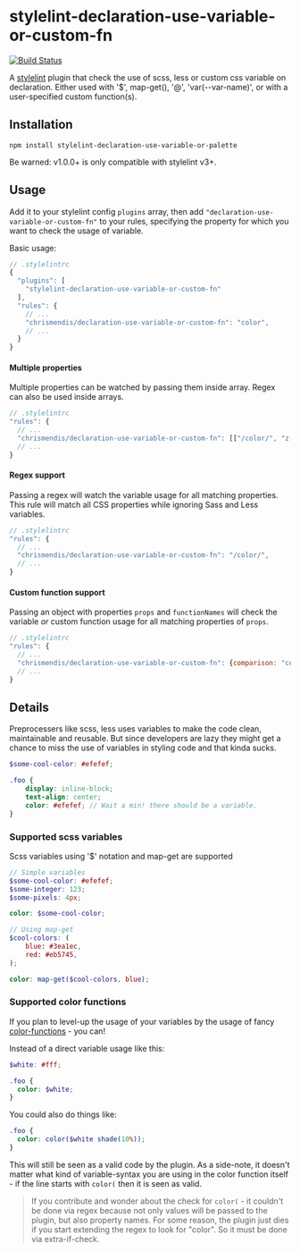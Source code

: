 # stylelint-declaration-use-variable-or-custom-fn

[![Build Status](https://travis-ci.org/chrismendis/stylelint-declaration-use-variable.svg?branch=master)](https://travis-ci.org/chrismendis/stylelint-declaration-use-variable)

A [stylelint](https://github.com/stylelint/stylelint) plugin that check the use of scss, less or custom css variable on declaration. Either used with '$', map-get(), '@', 'var(--var-name)', or with a user-specified custom function(s).

## Installation

```
npm install stylelint-declaration-use-variable-or-palette
```

Be warned: v1.0.0+ is only compatible with stylelint v3+.

## Usage

Add it to your stylelint config `plugins` array, then add `"declaration-use-variable-or-custom-fn"` to your rules,
specifying the property for which you want to check the usage of variable.

Basic usage:

```js
// .stylelintrc
{
  "plugins": [
    "stylelint-declaration-use-variable-or-custom-fn"
  ],
  "rules": {
    // ...
    "chrismendis/declaration-use-variable-or-custom-fn": "color",
    // ...
  }
}
```

#### Multiple properties

Multiple properties can be watched by passing them inside array. Regex can also be used inside arrays.

```js
// .stylelintrc
"rules": {
  // ...
  "chrismendis/declaration-use-variable-or-custom-fn": [["/color/", "z-index", "font-size"]],
  // ...
}
```

#### Regex support

Passing a regex will watch the variable usage for all matching properties. This rule will match all CSS properties while ignoring Sass and Less variables.

```js
// .stylelintrc
"rules": {
  // ...
  "chrismendis/declaration-use-variable-or-custom-fn": "/color/",
  // ...
}
```

#### Custom function support

Passing an object with properties `props` and `functionNames` will check the variable *or* custom function usage for all matching properties of `props`.

```js
// .stylelintrc
"rules": {
  // ...
  "chrismendis/declaration-use-variable-or-custom-fn": {comparison: "color", functionNames: ["myCustomFn"]},
  // ...
}
```

## Details

Preprocessers like scss, less uses variables to make the code clean, maintainable and reusable. But since developers are lazy they might get a chance to miss the use of variables in styling code and that kinda sucks.

```scss
$some-cool-color: #efefef;

.foo {
    display: inline-block;
    text-align: center;
    color: #efefef; // Wait a min! there should be a variable.
}
```

### Supported scss variables

Scss variables using '$' notation and map-get are supported
```scss
// Simple variables
$some-cool-color: #efefef;
$some-integer: 123;
$some-pixels: 4px;

color: $some-cool-color;

// Using map-get
$cool-colors: (
    blue: #3ea1ec,
    red: #eb5745,
);

color: map-get($cool-colors, blue);

```

### Supported color functions

If you plan to level-up the usage of your variables by the usage of fancy [color-functions](https://github.com/postcss/postcss-color-function) - you can!

Instead of a direct variable usage like this:
```scss
$white: #fff;

.foo {
  color: $white;
}
```

You could also do things like:
```scss
.foo {
  color: color($white shade(10%));
}
```

This will still be seen as a valid code by the plugin. As a side-note, it doesn't matter what kind of variable-syntax
you are using in the color function itself - if the line starts with `color(` then it is seen as valid.

> If you contribute and wonder about the check for `color(` - it couldn't be done via regex because not only values will be passed to the plugin, but also property names. For some reason, the plugin just dies if you start extending the regex to look for "color". So it must be done via extra-if-check.
